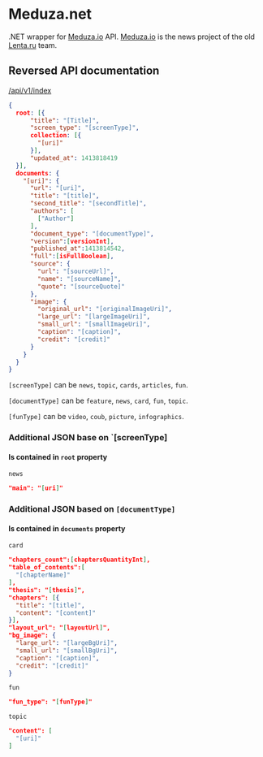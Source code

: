 Meduza.net
==========

.NET wrapper for [Meduza.io](https://Meduza.io) API. [Meduza.io](https://Meduza.io) is the news project of the old [Lenta.ru](http://en.wikipedia.org/wiki/Lenta.ru) team.

Reversed API documentation
--------------------------
[/api/v1/index](https://Meduza.io/api/v1/index)
```json
{
  root: [{
      "title": "[Title]",
      "screen_type": "[screenType]",
      collection: [{
        "[uri]"
      }],
      "updated_at": 1413818419
  }],
  documents: {
    "[uri]": {
      "url": "[uri]",
      "title": "[title]",
      "second_title": "[secondTitle]",
      "authors": [
        ["Author"]
      ],
      "document_type": "[documentType]",
      "version":[versionInt],
      "published_at":1413814542,
      "full":[isFullBoolean],
      "source": {
        "url": "[sourceUrl]",
        "name": "[sourceName]",
        "quote": "[sourceQuote]"
      },
      "image": {
        "original_url": "[originalImageUri]",
        "large_url": "[largeImageUri]",
        "small_url": "[smallImageUri]",
        "caption": "[caption]",
        "credit": "[credit]"
      }
    }
  }
}
```
`[screenType]` can be `news`, `topic`, `cards`, `articles`, `fun`.

`[documentType]` can be `feature`, `news`, `card`, `fun`, `topic`.

`[funType]` can be `video`, `coub`, `picture`, `infographics`.

### Additional JSON base on `[screenType]
#### Is contained in `root` property

`news`
```json
"main": "[uri]"
```

### Additional JSON based on `[documentType]`
#### Is contained in `documents` property

`card`
```json
"chapters_count":[chaptersQuantityInt],
"table_of_contents":[
  "[chapterName]"
],
"thesis": "[thesis]",
"chapters": [{
  "title": "[title]",
  "content": "[content]"
}],
"layout_url": "[layoutUrl]",
"bg_image": {
  "large_url": "[largeBgUri]",
  "small_url": "[smallBgUri]",
  "caption": "[caption]",
  "credit": "[credit]"
}
```

`fun`
```json
"fun_type": "[funType]"
```

`topic`
```json
"content": [
  "[uri]"
]
```
